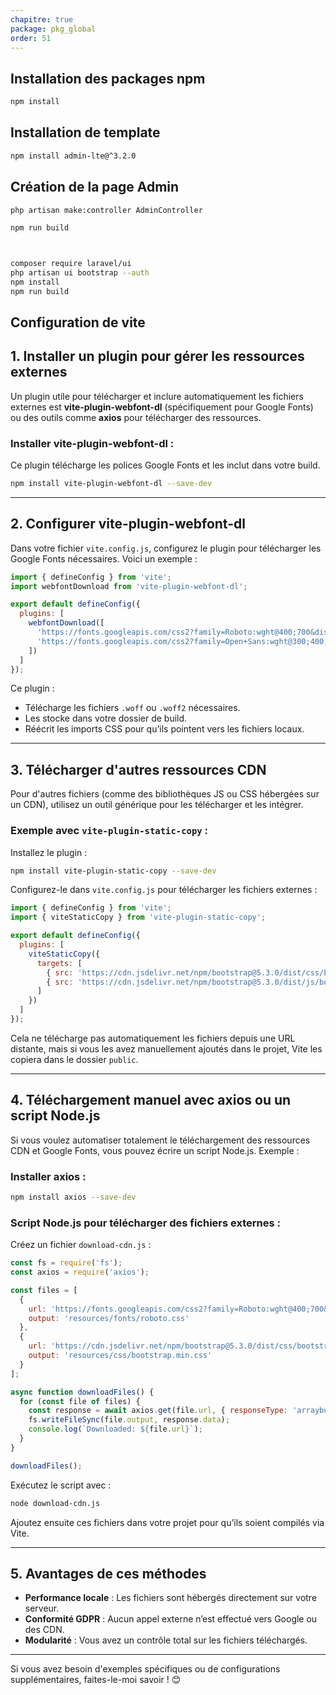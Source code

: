 ```yaml
---
chapitre: true
package: pkg_global
order: 51
---
```


## Installation des packages npm

````bash
npm install
````

## Installation de template 

````bash
npm install admin-lte@^3.2.0
````

## Création de la page Admin

````
php artisan make:controller AdminController
````


````
npm run build
````

## 

````bash

composer require laravel/ui
php artisan ui bootstrap --auth
npm install
npm run build
````


## Configuration de vite 


## 1. **Installer un plugin pour gérer les ressources externes**
Un plugin utile pour télécharger et inclure automatiquement les fichiers externes est **vite-plugin-webfont-dl** (spécifiquement pour Google Fonts) ou des outils comme **axios** pour télécharger des ressources.

### Installer vite-plugin-webfont-dl :
Ce plugin télécharge les polices Google Fonts et les inclut dans votre build.

```bash
npm install vite-plugin-webfont-dl --save-dev
```

---

## 2. **Configurer vite-plugin-webfont-dl**

Dans votre fichier `vite.config.js`, configurez le plugin pour télécharger les Google Fonts nécessaires. Voici un exemple :

```javascript
import { defineConfig } from 'vite';
import webfontDownload from 'vite-plugin-webfont-dl';

export default defineConfig({
  plugins: [
    webfontDownload([
      'https://fonts.googleapis.com/css2?family=Roboto:wght@400;700&display=swap',
      'https://fonts.googleapis.com/css2?family=Open+Sans:wght@300;400;600&display=swap'
    ])
  ]
});
```

Ce plugin :
- Télécharge les fichiers `.woff` ou `.woff2` nécessaires.
- Les stocke dans votre dossier de build.
- Réécrit les imports CSS pour qu’ils pointent vers les fichiers locaux.

---

## 3. **Télécharger d'autres ressources CDN**
Pour d'autres fichiers (comme des bibliothèques JS ou CSS hébergées sur un CDN), utilisez un outil générique pour les télécharger et les intégrer.

### Exemple avec `vite-plugin-static-copy` :
Installez le plugin :

```bash
npm install vite-plugin-static-copy --save-dev
```

Configurez-le dans `vite.config.js` pour télécharger les fichiers externes :

```javascript
import { defineConfig } from 'vite';
import { viteStaticCopy } from 'vite-plugin-static-copy';

export default defineConfig({
  plugins: [
    viteStaticCopy({
      targets: [
        { src: 'https://cdn.jsdelivr.net/npm/bootstrap@5.3.0/dist/css/bootstrap.min.css', dest: 'assets/css' },
        { src: 'https://cdn.jsdelivr.net/npm/bootstrap@5.3.0/dist/js/bootstrap.bundle.min.js', dest: 'assets/js' }
      ]
    })
  ]
});
```

Cela ne télécharge pas automatiquement les fichiers depuis une URL distante, mais si vous les avez manuellement ajoutés dans le projet, Vite les copiera dans le dossier `public`.

---

## 4. **Téléchargement manuel avec axios ou un script Node.js**
Si vous voulez automatiser totalement le téléchargement des ressources CDN et Google Fonts, vous pouvez écrire un script Node.js. Exemple :

### Installer axios :

```bash
npm install axios --save-dev
```

### Script Node.js pour télécharger des fichiers externes :

Créez un fichier `download-cdn.js` :

```javascript
const fs = require('fs');
const axios = require('axios');

const files = [
  {
    url: 'https://fonts.googleapis.com/css2?family=Roboto:wght@400;700&display=swap',
    output: 'resources/fonts/roboto.css'
  },
  {
    url: 'https://cdn.jsdelivr.net/npm/bootstrap@5.3.0/dist/css/bootstrap.min.css',
    output: 'resources/css/bootstrap.min.css'
  }
];

async function downloadFiles() {
  for (const file of files) {
    const response = await axios.get(file.url, { responseType: 'arraybuffer' });
    fs.writeFileSync(file.output, response.data);
    console.log(`Downloaded: ${file.url}`);
  }
}

downloadFiles();
```

Exécutez le script avec :

```bash
node download-cdn.js
```

Ajoutez ensuite ces fichiers dans votre projet pour qu’ils soient compilés via Vite.

---

## 5. **Avantages de ces méthodes**
- **Performance locale** : Les fichiers sont hébergés directement sur votre serveur.
- **Conformité GDPR** : Aucun appel externe n’est effectué vers Google ou des CDN.
- **Modularité** : Vous avez un contrôle total sur les fichiers téléchargés.

---

Si vous avez besoin d'exemples spécifiques ou de configurations supplémentaires, faites-le-moi savoir ! 😊

 
